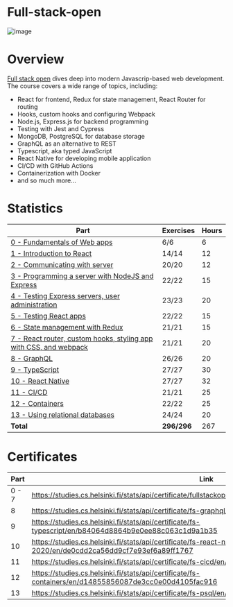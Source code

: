 # Full-stack-open
![image](https://user-images.githubusercontent.com/93573907/161379891-698579bc-85ae-4d4e-bf69-79e487114bb0.png)
# Overview
[Full stack open](https://fullstackopen.com/en/) dives deep into modern Javascrip-based web development. The course covers a wide range of topics, including:
- React for frontend, Redux for state management, React Router for routing
- Hooks, custom hooks and configuring Webpack
- Node.js, Express.js for backend programming
- Testing with Jest and Cypress
- MongoDB, PostgreSQL for database storage
- GraphQL as an alternative to REST
- Typescript, aka typed JavaScript
- React Native for developing mobile application
- CI/CD with GitHub Actions
- Containerization with Docker
- and so much more...
# Statistics
| Part                                                                                                                               | Exercises   | Hours      |
| ---------------------------------------------------------------------------------------------------------------------------------  | ----------- |------------|
| [0 - Fundamentals of Web apps](https://github.com/qknguyen83/Full-stack-open/tree/main/part0)                                      | 6/6         | 6          |
| [1 - Introduction to React](https://github.com/qknguyen83/Full-stack-open/tree/main/part1)                                         | 14/14       | 12         |
| [2 - Communicating with server](https://github.com/qknguyen83/Full-stack-open/tree/main/part2)                                     | 20/20       | 12         |
| [3 - Programming a server with NodeJS and Express](https://github.com/qknguyen83/Full-stack-open/tree/main/part3)                  | 22/22       | 15         |
| [4 - Testing Express servers, user administration](https://github.com/qknguyen83/Full-stack-open/tree/main/part4)                  | 23/23       | 20         |
| [5 - Testing React apps](https://github.com/qknguyen83/Full-stack-open/tree/main/part5)                                            | 22/22       | 15         |
| [6 - State management with Redux](https://github.com/qknguyen83/Full-stack-open/tree/main/part6)                                   | 21/21       | 15         |
| [7 - React router, custom hooks, styling app with CSS, and webpack](https://github.com/qknguyen83/Full-stack-open/tree/main/part7) | 21/21       | 20         |
| [8 - GraphQL](https://github.com/qknguyen83/Full-stack-open/tree/main/part8)                                                       | 26/26       | 20         |
| [9 - TypeScript](https://github.com/qknguyen83/Full-stack-open/tree/main/part9)                                                    | 27/27       | 30         |
| [10 - React Native](https://github.com/qknguyen83/Full-stack-open/tree/main/part10)                                                | 27/27       | 32         |
| [11 - CI/CD](https://github.com/qknguyen83/full-stack-open-pokedex)                                                                | 21/21       | 25         |
| [12 - Containers](https://github.com/qknguyen83/part12-containers-applications)                                                    | 22/22       | 25         |
| [13 - Using relational databases](https://github.com/qknguyen83/part13-relational-databases)                                       | 24/24       | 20         |
| **Total**                                                                                                                          | **296/296** | 267        |
# Certificates
| Part  | Link                                                                                                          |
| ------| ------------------------------------------------------------------------------------------------------------- |
| 0 - 7 | https://studies.cs.helsinki.fi/stats/api/certificate/fullstackopen/en/068c472004c87306eaadf1f38dd733df        |
| 8     | https://studies.cs.helsinki.fi/stats/api/certificate/fs-graphql/en/007dd4c07290cdc1f6f3be16c313bf79           |
| 9     | https://studies.cs.helsinki.fi/stats/api/certificate/fs-typescript/en/b84064d8864b9e0ee88c063c1d9a1b35        |
| 10    | https://studies.cs.helsinki.fi/stats/api/certificate/fs-react-native-2020/en/de0cdd2ca56dd9cf7e93ef6a89ff1767 |
| 11    | https://studies.cs.helsinki.fi/stats/api/certificate/fs-cicd/en/941efa4bbe2e37fc87c0f62f7e7a0eeb              |
| 12    | https://studies.cs.helsinki.fi/stats/api/certificate/fs-containers/en/d14855856087de3cc0e00d4105fac916        |
| 13    | https://studies.cs.helsinki.fi/stats/api/certificate/fs-psql/en/6476847daf6f36e5d136b5c013122985              |
